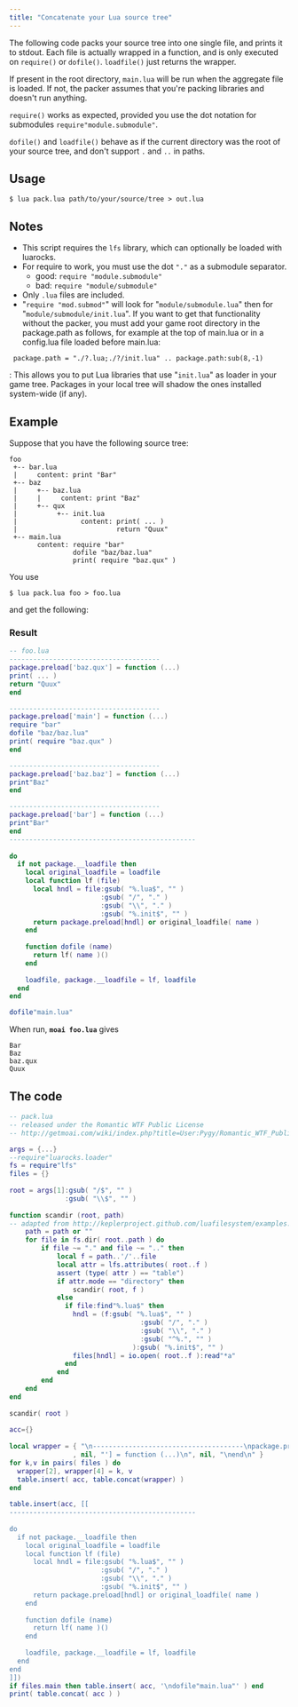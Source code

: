 ```yaml
---
title: "Concatenate your Lua source tree"
---
```


The following code packs your source tree into one single file, and prints it to stdout. Each file is actually wrapped in a function, and is only executed on `require()` or `dofile()`. `loadfile()` just returns the wrapper.

If present in the root directory, `main.lua` will be run when the aggregate file is loaded. If not, the packer assumes that you're packing libraries and doesn't run anything.

`require()` works as expected, provided you use the dot notation for submodules `require"module.submodule"`.

`dofile()` and `loadfile()` behave as if the current directory was the root of your source tree, and don't support `.` and `..` in paths.

Usage
-----

```
$ lua pack.lua path/to/your/source/tree > out.lua
```

Notes
-----

-   This script requires the `lfs` library, which can optionally be loaded with luarocks.
-   For require to work, you must use the dot `"."` as a submodule separator.
    -   good: `require "module.submodule"`
    -   bad: `require "module/submodule"`
-   Only `.lua` files are included.
-   "`require "mod.submod"`" will look for "`module/submodule.lua`" then for "`module/submodule/init.lua`". If you want to get that functionality without the packer, you must add your game root directory in the package.path as follows, for example at the top of main.lua or in a config.lua file loaded before main.lua:

```
 package.path = "./?.lua;./?/init.lua" .. package.path:sub(8,-1)
```

:   This allows you to put Lua libraries that use "`init.lua`" as loader in your game tree. Packages in your local tree will shadow the ones installed system-wide (if any).

Example
-------

Suppose that you have the following source tree:

```
foo
 +-- bar.lua
 |     content: print "Bar"
 +-- baz
 |     +-- baz.lua
 |     |     content: print "Baz"
 |     +-- qux
 |          +-- init.lua
 |                content: print( ... )
 |                         return "Quux"   
 +-- main.lua
       content: require "bar" 
                dofile "baz/baz.lua"
                print( require "baz.qux" )
```

You use

```
$ lua pack.lua foo > foo.lua
```

and get the following:

### Result

```lua
-- foo.lua
--------------------------------------
package.preload['baz.qux'] = function (...)
print( ... )
return "Quux"
end

--------------------------------------
package.preload['main'] = function (...)
require "bar" 
dofile "baz/baz.lua"
print( require "baz.qux" )
end

--------------------------------------
package.preload['baz.baz'] = function (...)
print"Baz"
end

--------------------------------------
package.preload['bar'] = function (...)
print"Bar"
end
-----------------------------------------------
 
do
  if not package.__loadfile then
    local original_loadfile = loadfile
    local function lf (file)
      local hndl = file:gsub( "%.lua$", "" )
                       :gsub( "/", "." )
                       :gsub( "\\", "." )
                       :gsub( "%.init$", "" )
      return package.preload[hndl] or original_loadfile( name )
    end
 
    function dofile (name)
      return lf( name )()
    end
 
    loadfile, package.__loadfile = lf, loadfile
  end
end

dofile"main.lua"
```

When run, **`moai foo.lua`** gives

```
Bar 
Baz  
baz.qux
Quux
```

The code
--------

```lua
-- pack.lua
-- released under the Romantic WTF Public License
-- http://getmoai.com/wiki/index.php?title=User:Pygy/Romantic_WTF_Public_License

args = {...}
--require"luarocks.loader"
fs = require"lfs"
files = {}
 
root = args[1]:gsub( "/$", "" )
              :gsub( "\\$", "" )
 
function scandir (root, path)
-- adapted from http://keplerproject.github.com/luafilesystem/examples.html
    path = path or ""
    for file in fs.dir( root..path ) do
        if file ~= "." and file ~= ".." then
            local f = path..'/'..file
            local attr = lfs.attributes( root..f )
            assert (type( attr ) == "table")
            if attr.mode == "directory" then
                scandir( root, f )
            else
              if file:find"%.lua$" then
                hndl = (f:gsub( "%.lua$", "" )
                                 :gsub( "/", "." )
                                 :gsub( "\\", "." )
                                 :gsub( "^%.", "" )
                               ):gsub( "%.init$", "" )
                files[hndl] = io.open( root..f ):read"*a"
              end
            end
        end
    end
end
 
scandir( root )
 
acc={}
 
local wrapper = { "\n--------------------------------------\npackage.preload['"
                , nil, "'] = function (...)\n", nil, "\nend\n" }
for k,v in pairs( files ) do
  wrapper[2], wrapper[4] = k, v
  table.insert( acc, table.concat(wrapper) )
end
 
table.insert(acc, [[
-----------------------------------------------
 
do
  if not package.__loadfile then
    local original_loadfile = loadfile
    local function lf (file)
      local hndl = file:gsub( "%.lua$", "" )
                       :gsub( "/", "." )
                       :gsub( "\\", "." )
                       :gsub( "%.init$", "" )
      return package.preload[hndl] or original_loadfile( name )
    end
 
    function dofile (name)
      return lf( name )()
    end
 
    loadfile, package.__loadfile = lf, loadfile
  end
end
]])
if files.main then table.insert( acc, '\ndofile"main.lua"' ) end
print( table.concat( acc ) )
```
